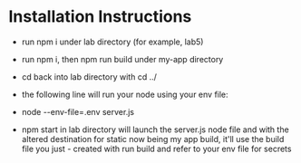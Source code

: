 # Installation Instructions

- run npm i under lab directory (for example, lab5)
- run npm i, then npm run build under my-app directory
- cd back into lab directory with cd ../
- the following line will run your node using your env file:
- node --env-file=.env server.js

- npm start in lab directory will launch the server.js node file and with the altered destination for static now being my app build, it'll use the build file you just - created with run build and refer to your env file for secrets 